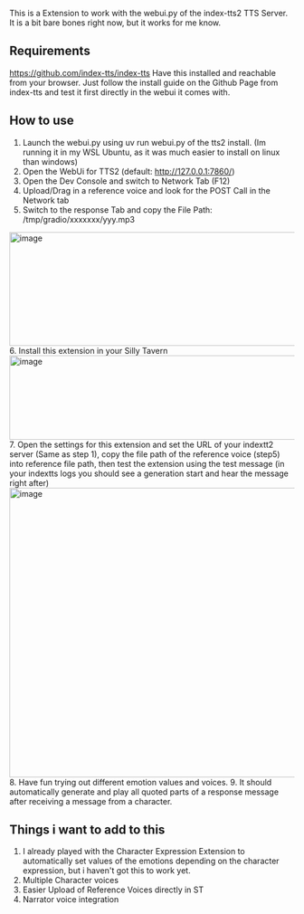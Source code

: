 This is a Extension to work with the webui.py of the index-tts2 TTS Server. 
It is a bit bare bones right now, but it works for me know. 

## Requirements

https://github.com/index-tts/index-tts
Have this installed and reachable from your browser. 
Just follow the install guide on the Github Page from index-tts and test it first directly in the webui it comes with. 

## How to use

1. Launch the webui.py using uv run webui.py of the tts2 install. (Im running it in my WSL Ubuntu, as it was much easier to install on linux than windows)
2. Open the WebUi for TTS2 (default: http://127.0.0.1:7860/)
3. Open the Dev Console and switch to Network Tab (F12)
4. Upload/Drag in a reference voice and look for the POST Call in the Network tab
5. Switch to the response Tab and copy the File Path:  /tmp/gradio/xxxxxxx/yyy.mp3
<img width="2364" height="201" alt="image" src="https://github.com/user-attachments/assets/0699e5f4-8d71-4237-af97-25fe616247df" />
6. Install this extension in your Silly Tavern
<img width="751" height="149" alt="image" src="https://github.com/user-attachments/assets/08b0f40d-4473-4274-9966-87234d94f635" />
7. Open the settings for this extension and set the URL of your indextt2 server (Same as step 1), copy the file path of the reference voice (step5) into reference file path, then test the extension using the test message (in your indextts logs you should see a generation start and hear the message right after)
<img width="860" height="512" alt="image" src="https://github.com/user-attachments/assets/c68bb4d3-a765-4a86-a93b-50d923079a85" />
8. Have fun trying out different emotion values and voices. 
9. It should automatically generate and play all quoted parts of a response message after receiving a message from a character.

## Things i want to add to this

1. I already played with the Character Expression Extension to automatically set values of the emotions depending on the character expression, but i haven't got this to work yet.
2. Multiple Character voices
3. Easier Upload of Reference Voices directly in ST
4. Narrator voice integration



